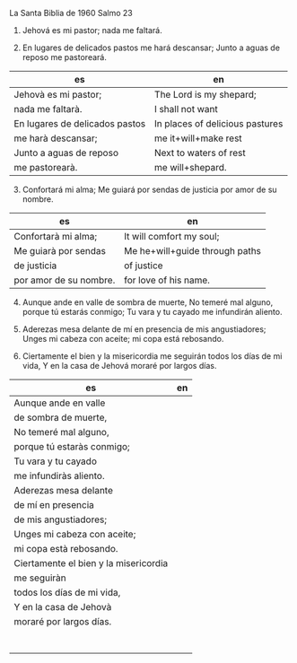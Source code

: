 La Santa Biblia de 1960 Salmo 23

1. Jehová es mi pastor; nada me faltará.

2. En lugares de delicados pastos me hará descansar; Junto a aguas de reposo me pastoreará.

| es                             | en                              |
| ------------------------------ | ------------------------------- |
| Jehovà es mi pastor;           | The Lord is my shepard;         |
| nada me faltarà.               | I shall not want                |
| En lugares de delicados pastos | In places of delicious pastures |
| me harà descansar;             | me it+will+make rest            |
| Junto a aguas de reposo        | Next to waters of rest          |
| me pastorearà.                 | me will+shepard.                |

3. Confortará mi alma; Me guiará por sendas de justicia por amor de su nombre.

| es                     | en                             |
| ---------------------- | ------------------------------ |
| Confortarà mi alma;    | It will comfort my soul;       |
| Me guiarà por sendas   | Me he+will+guide through paths |
| de justicia            | of justice                     |
| por amor de su nombre. | for love of his name.          |

4. Aunque ande en valle de sombra de muerte, No temeré mal alguno, porque tú estarás conmigo; Tu vara y tu cayado me infundirán aliento.

5. Aderezas mesa delante de mí en presencia de mis angustiadores; Unges mi cabeza con aceite; mi copa está rebosando.

6. Ciertamente el bien y la misericordia me seguirán todos los días de mi vida, Y en la casa de Jehová moraré por largos días.

| es                                    | en  |
| ------------------------------------- | --- |
| Aunque ande en valle                  |     |
| de sombra de muerte,                  |     |
| No temeré mal alguno,                 |     |
| porque tú estaràs conmigo;            |     |
| Tu vara y tu cayado                   |     |
| me infundiràs aliento.                |     |
| Aderezas mesa delante                 |     |
| de mí en presencia                    |     |
| de mis angustiadores;                 |     |
| Unges mi cabeza con aceite;           |     |
| mi copa està rebosando.               |     |
| Ciertamente el bien y la misericordia |     |
| me seguiràn                           |     |
| todos los días de mi vida,            |     |
| Y en la casa de Jehovà                |     |
| moraré por largos días.               |     |
|                                       |     |
|                                       |     |
|                                       |     |
|                                       |     |
|                                       |     |
|                                       |     |
|                                       |     |
